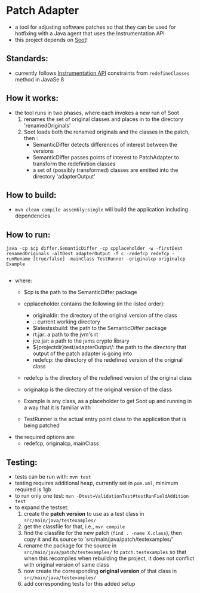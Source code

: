 # Patch Adapter
  * a tool for adjusting software patches so that they can be used for hotfixing with a Java agent that uses the Instrumentation API
  * this project depends on [Soot](https://github.com/soot-oss/soot)!


## Standards:
  * currently follows [Instrumentation API](https://docs.oracle.com/javase/8/docs/api/java/lang/instrument/Instrumentation.html#redefineClasses-java.lang.instrument.ClassDefinition...-) constraints from `redefineClasses` method in JavaSe 8

## How it works:
  * the tool runs in two phases, where each invokes a new run of Soot
    1) renames the set of original classes and places in to the directory 'renamedOriginals'
    2) Soot loads both the renamed originals and the classes in the patch, then :
	   * SemanticDiffer detects differences of interest between the versions
	   * SemanticDiffer passes points of interest to PatchAdapter to transform the redefinition classes
	   * a set of (possibly transformed) classes are emitted into the directory 'adapterOutput'

## How to build:
  * `mvn clean compile assembly:single` will build the application including dependencies


## How to run:
```
java -cp $cp differ.SemanticDiffer -cp cpplaceholder -w -firstDest renamedOriginals -altDest adapterOutput -f c -redefcp redefcp -runRename [true/false] -mainClass TestRunner -originalcp originalcp Example


```

  * where:
     * $cp is the path to the SemanticDiffer package
	 * cpplaceholder contains the following (in the listed order):
	    * originaldir: the directory of the original version of the class
		* .: current working directory
		* $latestssbuild: the path to the SemanticDiffer package
		* rt.jar: a path to the jvm's rt
		* jce.jar: a path to the jvms crypto library
		* ${projectdir}test/adapterOutput/: the path to the directory that output of the patch adapter is going into
		* redefcp: the directory of the redefined version of the original class

	 * redefcp is the directory of the redefined version of the original class
     * originalcp is the directory of the original version of the class
	 * Example is any class, as a placeholder to get Soot up and running in a way that it is familiar with
     * TestRunner is the actual entry point class to the application that is being patched
  * the required options are:
    * redefcp, originalcp, mainClass


## Testing:
   * tests can be run with: `mvn test`
   * testing requires additional heap, currently set in `pom.xml`, minimum required is 1gb
   * to run only one test: `mvn -Dtest=ValidationTest#testRunFieldAddition test`
   * to expand the testset:
     1) create the **patch version** to use as a test class in `src/main/java/testexamples/`
     2) get the classfile for that, i.e., `mvn compile`
     3) find the classfile for the new patch (`find . -name X.class`), then copy it and its source to `src/main/java/patch/testexamples/'
     4) rename the package for the source in `src/main/java/patch/testexamples/` to `patch.testexamples` so that when this recompiles when rebuilding the project, it does not conflict with original version of same class
     5) now create the corresponding **original version** of that class in `src/main/java/testexamples/`
     6) add corresponding tests for this added setup